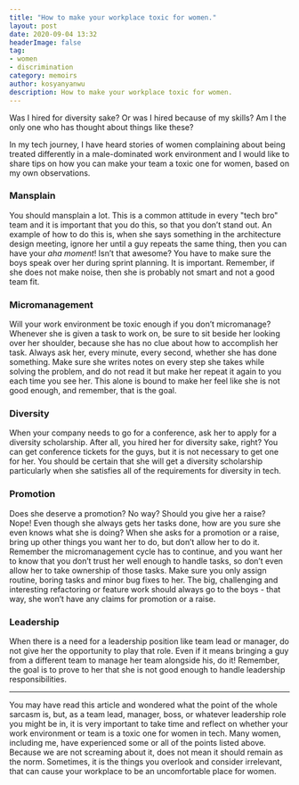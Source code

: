 ```yaml
---
title: "How to make your workplace toxic for women."
layout: post
date: 2020-09-04 13:32
headerImage: false
tag:
- women
- discrimination
category: memoirs
author: kosyanyanwu
description: How to make your workplace toxic for women.
---
```


Was I hired for diversity sake? Or was I hired because of my skills? Am I the only one who has thought about things like these?

In my tech journey, I have heard stories of women complaining about being treated differently in a male-dominated work environment and I would like to share tips on how you can make your team a toxic one for women, based on my own observations.

### Mansplain
You should mansplain a lot. This is a common attitude in every "tech bro" team and it is important that you do this, so that you don’t stand out. An example of how to do this is, when she says something in the architecture design meeting, ignore her until a guy repeats the same thing, then you can have your _aha moment_! Isn’t that awesome? You have to make sure the boys speak over her during sprint planning. It is important. Remember, if she does not make noise, then she is probably not smart and not a good team fit.

### Micromanagement
Will your work environment be toxic enough if you don’t micromanage? Whenever she is given a task to work on, be sure to sit beside her looking over her shoulder, because she has no clue about how to accomplish her task. Always ask her, every minute, every second, whether she has done something. Make sure she writes notes on every step she takes while solving the problem, and do not read it but make her repeat it again to you each time you see her. This alone is bound to make her feel like she is not good enough, and remember, that is the goal.

### Diversity
When your company needs to go for a conference, ask her to apply for a diversity scholarship. After all, you hired her for diversity sake, right? You can get conference tickets for the guys, but it is not necessary to get one for her. You should be certain that she will get a diversity scholarship particularly when she satisfies all of the requirements for diversity in tech.

### Promotion
Does she deserve a promotion? No way? Should you give her a raise? Nope! Even though she always gets her tasks done, how are you sure she even knows what she is doing? When she asks for a promotion or a raise, bring up other things you want her to do, but don’t allow her to do it. Remember the micromanagement cycle has to continue, and you want her to know that you don’t trust her well enough to handle tasks, so don’t even allow her to take ownership of those tasks. Make sure you only assign routine, boring tasks and minor bug fixes to her. The big, challenging and interesting refactoring or feature work should always go to the boys - that way, she won’t have any claims for promotion or a raise.

### Leadership
When there is a need for a leadership position like team lead or manager, do not give her the opportunity to play that role. Even if it means bringing a guy from a different team to manage her team alongside his, do it! Remember, the goal is to prove to her that she is not good enough to handle leadership responsibilities.

---
You may have read this article and wondered what the point of the whole sarcasm is, but, as a team lead, manager, boss, or whatever leadership role you might be in, it is very important to take time and reflect on whether your work environment or team is a toxic one for women in tech. Many women, including me, have experienced some or all of the points listed above. Because we are not screaming about it, does not mean it should remain as the norm. Sometimes, it is the things you overlook and consider irrelevant, that can cause your workplace to be an uncomfortable place for women.
